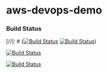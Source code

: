 # aws-devops-demo

### Build Status

[//]: # ([![Build Status](https://codebuild.cn-northwest-1.amazonaws.com.cn/badges?uuid=eyJlbmNyeXB0ZWREYXRhIjoiUUQwMkx6TTIzTC9sUmpkNk9HOTFSbXA0dXNHU3ZhM2FGMUxuRG52SHhCamNVU1FVSEF1U1RGWUk5V1pINXRiOXZ3clJac0lpK01JQThqdGN5cHZOWmdBPSIsIml2UGFyYW1ldGVyU3BlYyI6ImJxRFpYVXJLbklIRXovbnciLCJtYXRlcmlhbFNldFNlcmlhbCI6MX0%3D&branch=master)](https://codebuild.cn-northwest-1.amazonaws.com.cn/badges?uuid=eyJlbmNyeXB0ZWREYXRhIjoiUUQwMkx6TTIzTC9sUmpkNk9HOTFSbXA0dXNHU3ZhM2FGMUxuRG52SHhCamNVU1FVSEF1U1RGWUk5V1pINXRiOXZ3clJac0lpK01JQThqdGN5cHZOWmdBPSIsIml2UGFyYW1ldGVyU3BlYyI6ImJxRFpYVXJLbklIRXovbnciLCJtYXRlcmlhbFNldFNlcmlhbCI6MX0%3D&branch=master)   [![Build Status](https://dev.azure.com/songchaoqiang0513/Az-devops-test/_apis/build/status/Az-devops-test-Maven-CI?branchName=master)](https://dev.azure.com/songchaoqiang0513/Az-devops-test/_build/latest?definitionId=2&branchName=master))

[![Build Status](http://161.189.165.31:3306/job/pipeline-test/badge/icon)](http://161.189.165.31:3306/job/pipeline-test/)

[![Build Status](http://161.189.165.31:3306/buildStatus/icon?job=pipeline-test)](http://161.189.165.31:3306/job/pipeline-test/)
